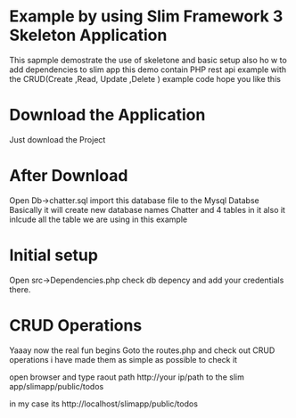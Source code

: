 # Example by using Slim Framework 3 Skeleton Application

This sapmple demostrate the use of skeletone and basic setup also ho w to add dependencies to slim app 
this demo contain PHP rest api example with the CRUD(Create ,Read, Update ,Delete ) example code hope you like this

# Download the Application
Just download the Project 

# After Download
Open Db->chatter.sql  import this database file to the Mysql Databse 
Basically it will create new database names Chatter and 4 tables in it also it inlcude all the table we are using in this example 

# Initial setup 
Open src->Dependencies.php check db depency and add your credentials there.

# CRUD Operations
Yaaay now the real fun begins
Goto the routes.php  and check out CRUD operations i have made them as simple as possible 
to check it 

open browser and type raout path http://your ip/path to the slim app/slimapp/public/todos

in my case its 
http://localhost/slimapp/public/todos


